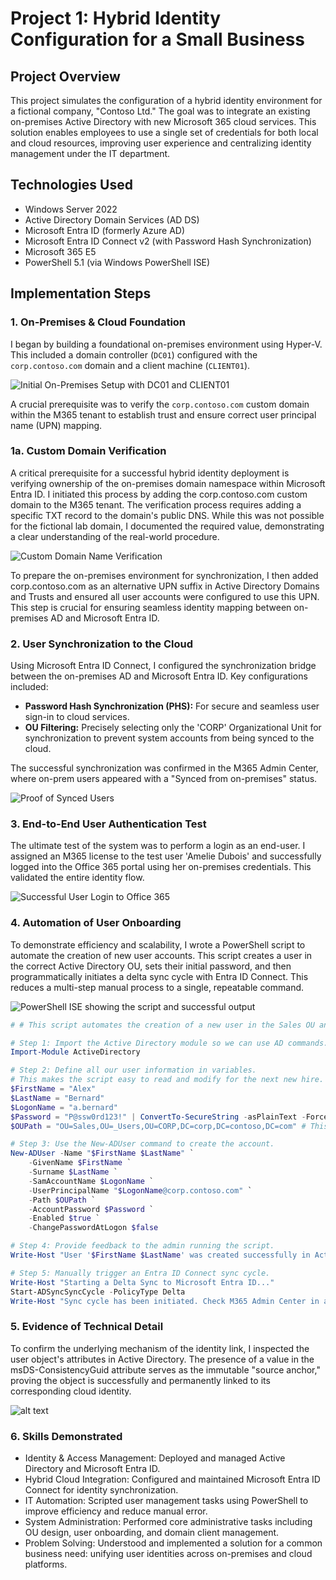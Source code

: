 # Project 1: Hybrid Identity Configuration for a Small Business

## Project Overview

This project simulates the configuration of a hybrid identity environment for a fictional company, "Contoso Ltd." The goal was to integrate an existing on-premises Active Directory with new Microsoft 365 cloud services. This solution enables employees to use a single set of credentials for both local and cloud resources, improving user experience and centralizing identity management under the IT department.

## Technologies Used

*   Windows Server 2022
*   Active Directory Domain Services (AD DS)
*   Microsoft Entra ID (formerly Azure AD)
*   Microsoft Entra ID Connect v2 (with Password Hash Synchronization)
*   Microsoft 365 E5
*   PowerShell 5.1 (via Windows PowerShell ISE)

## Implementation Steps

### 1. On-Premises & Cloud Foundation

I began by building a foundational on-premises environment using Hyper-V. This included a domain controller (`DC01`) configured with the `corp.contoso.com` domain and a client machine (`CLIENT01`). 

![Initial On-Premises Setup with DC01 and CLIENT01](screenshot-00-ADUC-DC01-CLIENT01.png)

A crucial prerequisite was to verify the `corp.contoso.com` custom domain within the M365 tenant to establish trust and ensure correct user principal name (UPN) mapping.


### 1a. Custom Domain Verification

A critical prerequisite for a successful hybrid identity deployment is verifying ownership of the on-premises domain namespace within Microsoft Entra ID. I initiated this process by adding the corp.contoso.com custom domain to the M365 tenant.
The verification process requires adding a specific TXT record to the domain's public DNS. While this was not possible for the fictional lab domain, I documented the required value, demonstrating a clear understanding of the real-world procedure.

![Custom Domain Name Verification](screenshot1a-custom_domain_name_verification.PNG)

To prepare the on-premises environment for synchronization, I then added corp.contoso.com as an alternative UPN suffix in Active Directory Domains and Trusts and ensured all user accounts were configured to use this UPN. This step is crucial for ensuring seamless identity mapping between on-premises AD and Microsoft Entra ID.


### 2. User Synchronization to the Cloud

Using Microsoft Entra ID Connect, I configured the synchronization bridge between the on-premises AD and Microsoft Entra ID. Key configurations included:
*   **Password Hash Synchronization (PHS):** For secure and seamless user sign-in to cloud services.
*   **OU Filtering:** Precisely selecting only the 'CORP' Organizational Unit for synchronization to prevent system accounts from being synced to the cloud.

The successful synchronization was confirmed in the M365 Admin Center, where on-prem users appeared with a "Synced from on-premises" status.

![Proof of Synced Users](screenshot-01-synced-users.png)


### 3. End-to-End User Authentication Test

The ultimate test of the system was to perform a login as an end-user. I assigned an M365 license to the test user 'Amelie Dubois' and successfully logged into the Office 365 portal using her on-premises credentials. This validated the entire identity flow.

![Successful User Login to Office 365](screenshot-02-successful-login.png)


### 4. Automation of User Onboarding

To demonstrate efficiency and scalability, I wrote a PowerShell script to automate the creation of new user accounts. This script creates a user in the correct Active Directory OU, sets their initial password, and then programmatically initiates a delta sync cycle with Entra ID Connect. This reduces a multi-step manual process to a single, repeatable command.

![PowerShell ISE showing the script and successful output](screenshot-04-powershell-script.png)

```PowerShell
# # This script automates the creation of a new user in the Sales OU and initiates a cloud sync.

# Step 1: Import the Active Directory module so we can use AD commands.
Import-Module ActiveDirectory

# Step 2: Define all our user information in variables.
# This makes the script easy to read and modify for the next new hire.
$FirstName = "Alex"
$LastName = "Bernard"
$LogonName = "a.bernard"
$Password = "P@ssw0rd123!" | ConvertTo-SecureString -asPlainText -Force
$OUPath = "OU=Sales,OU=_Users,OU=CORP,DC=corp,DC=contoso,DC=com" # This is the exact "address" of the Sales OU.

# Step 3: Use the New-ADUser command to create the account.
New-ADUser -Name "$FirstName $LastName" `
    -GivenName $FirstName `
    -Surname $LastName `
    -SamAccountName $LogonName `
    -UserPrincipalName "$LogonName@corp.contoso.com" `
    -Path $OUPath `
    -AccountPassword $Password `
    -Enabled $true `
    -ChangePasswordAtLogon $false

# Step 4: Provide feedback to the admin running the script.
Write-Host "User '$FirstName $LastName' was created successfully in Active Directory." -ForegroundColor Green

# Step 5: Manually trigger an Entra ID Connect sync cycle.
Write-Host "Starting a Delta Sync to Microsoft Entra ID..."
Start-ADSyncSyncCycle -PolicyType Delta
Write-Host "Sync cycle has been initiated. Check M365 Admin Center in a few minutes."
```

### 5. Evidence of Technical Detail
To confirm the underlying mechanism of the identity link, I inspected the user object's attributes in Active Directory. The presence of a value in the msDS-ConsistencyGuid attribute serves as the immutable "source anchor," proving the object is successfully and permanently linked to its corresponding cloud identity.

![alt text](screenshot-03-consistency-guid.png)


### 6. Skills Demonstrated
* Identity & Access Management: Deployed and managed Active Directory and Microsoft Entra ID.
* Hybrid Cloud Integration: Configured and maintained Microsoft Entra ID Connect for identity synchronization.
* IT Automation: Scripted user management tasks using PowerShell to improve efficiency and reduce manual error.
* System Administration: Performed core administrative tasks including OU design, user onboarding, and domain client management.
* Problem Solving: Understood and implemented a solution for a common business need: unifying user identities across on-premises and cloud platforms.
